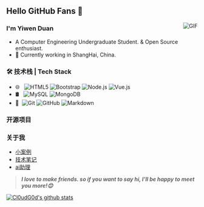 ## Hello GitHub Fans 👋
<img align="right" alt="GIF" src="https://raw.githubusercontent.com/JoeyBling/JoeyBling/master/pic/pusheencode.gif" />

### I'm Yiwen Duan

- A Computer Engineering Undergraduate Student. & Open Source enthusiast.
- 🌱 Currently working in ShangHai, China.

### 🛠 技术栈 | Tech Stack


- 🌐 &#160; ![HTML5](https://img.shields.io/badge/-HTML5-333333?style=flat&logo=HTML5)
![Bootstrap](https://img.shields.io/badge/-Bootstrap-333333?style=flat&logo=bootstrap&logoColor=563D7C)
![Node.js](https://img.shields.io/badge/-Node.js-333333?style=flat&logo=node.js)
![Vue.js](https://img.shields.io/badge/-VueJS-333333?style=flat&logo=Vue.js)
- 🛢 &#160; ![MySQL](https://img.shields.io/badge/-MySQL-333333?style=flat&logo=mysql)
![MongoDB](https://img.shields.io/badge/-MongoDB-333333?style=flat&logo=mongodb)
- 🔧 &#160;![Git](https://img.shields.io/badge/-Git-333333?style=flat&logo=git)
![GitHub](https://img.shields.io/badge/-GitHub-333333?style=flat&logo=github)
![Markdown](https://img.shields.io/badge/-Markdown-333333?style=flat&logo=markdown)

### 开源项目


### 关于我
- [小案例](https://darclsr.github.io/iwan_css_github.io/)
- [技术笔记](https://www.cnblogs.com/duanyiwen/)
- [ai助理](http://124.223.9.219:3000/)
> ***I love to make friends. so if you want to say hi, I'll be happy to meet you more!😊***


[![Cl0udG0d's github stats](https://github-readme-stats.vercel.app/api?username=DarClsr)](https://github.com/anuraghazra/github-readme-stats)


<!---
DarClsr/DarClsr is a ✨ special ✨ repository because its `README.md` (this file) appears on your GitHub profile.
You can click the Preview link to take a look at your changes.
--->
